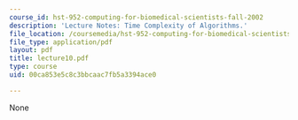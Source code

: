 ```yaml
---
course_id: hst-952-computing-for-biomedical-scientists-fall-2002
description: 'Lecture Notes: Time Complexity of Algorithms.'
file_location: /coursemedia/hst-952-computing-for-biomedical-scientists-fall-2002/00ca853e5c8c3bbcaac7fb5a3394ace0_lecture10.pdf
file_type: application/pdf
layout: pdf
title: lecture10.pdf
type: course
uid: 00ca853e5c8c3bbcaac7fb5a3394ace0

---
```

None